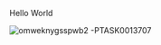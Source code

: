 Hello World

![omweknygsspwb2 -PTASK0013707](https://github.com/user-attachments/assets/9850fbec-28d4-44f5-a65f-1cb3346e3754)
